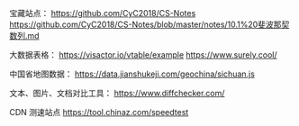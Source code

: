 宝藏站点：
https://github.com/CyC2018/CS-Notes
https://github.com/CyC2018/CS-Notes/blob/master/notes/10.1%20斐波那契数列.md

大数据表格：
https://visactor.io/vtable/example
https://www.surely.cool/

中国省地图数据：
https://data.jianshukeji.com/geochina/sichuan.js

文本、图片、文档对比工具：
https://www.diffchecker.com/

CDN 测速站点
https://tool.chinaz.com/speedtest
